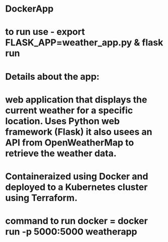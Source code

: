 # DockerApp


# to run use - export FLASK_APP=weather_app.py & flask run

# Details about the app:
# web application that displays the current weather for a specific location. Uses Python web framework (Flask) it also usees an API from OpenWeatherMap to retrieve the weather data.
# Containeraized using Docker and deployed to a Kubernetes cluster using Terraform.
# command to run docker = docker run -p 5000:5000 weatherapp
